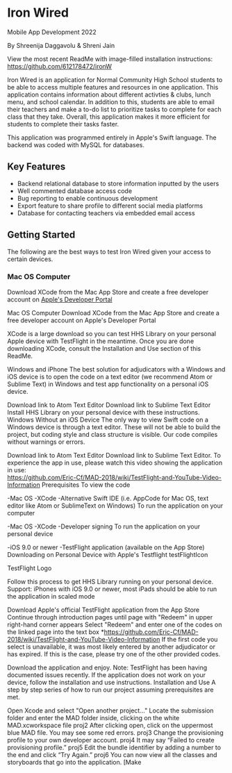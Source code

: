 # Iron Wired

Mobile App Development 2022

By Shreenija Daggavolu & Shreni Jain

View the most recent ReadMe with image-filled installation instructions: https://github.com/612178472/ironW

Iron Wired is an application for Normal Community High School students to be able to access multiple features and resources in one application. This application contains information about different activties & clubs, lunch menu, and school calendar. In addition to this, students are able to email their teachers and make a to-do list to prioritize tasks to complete for each class that they take. Overall, this application makes it more efficient for students to complete their tasks faster. 

This application was programmed entirely in Apple's Swift language. The backend was coded with MySQL for databases.

## Key Features

* Backend relational database to store information inputted by the users
* Well commented database access code
* Bug reporting to enable continuous development
* Export feature to share profile to different social media platforms
* Database for contacting teachers via embedded email access

## Getting Started

The following are the best ways to test Iron Wired given your access to certain devices.

### Mac OS Computer
Download XCode from the Mac App Store and create a free developer account on [Apple's Developer Portal](developer.apple.com)






Mac OS Computer
Download XCode from the Mac App Store and create a free developer account on Apple's Developer Portal

XCode is a large download so you can test HHS Library on your personal Apple device with TestFlight in the meantime.
Once you are done downloading XCode, consult the Installation and Use section of this ReadMe.

Windows and iPhone
The best solution for adjudicators with a Windows and iOS device is to open the code on a text editor (we recommend Atom or Sublime Text) in Windows and test app functionality on a personal iOS device.

Download link to Atom Text Editor
Download link to Sublime Text Editor Install HHS Library on your personal device with these instructions.
Windows Without an iOS Device
The only way to view Swift code on a Windows device is through a text editor. These will not be able to build the project, but coding style and class structure is visible. Our code compiles without warnings or errors.

Download link to Atom Text Editor
Download link to Sublime Text Editor.
To experience the app in use, please watch this video showing the application in use:  
https://github.com/Eric-Cf/MAD-2018/wiki/TestFlight-and-YouTube-Video-Information
Prerequisites
To view the code

-Mac OS
-XCode
-Alternative Swift IDE (i.e. AppCode for Mac OS, text editor like Atom or SublimeText on Windows)
To run the application on your computer

-Mac OS
-XCode
-Developer signing
To run the application on your personal device

-iOS 9.0 or newer
-TestFlight application (available on the App Store)
Downloading on Personal Device with Apple's Testflight
testFlightIcon

TestFlight Logo

Follow this process to get HHS Library running on your personal device. Support: iPhones with iOS 9.0 or newer, most iPads should be able to run the application in scaled mode

Download Apple's official TestFlight application from the App Store
Continue through introduction pages until page with "Redeem" in upper right-hand corner appears
Select "Redeem" and enter one of the codes on the linked page into the text box *https://github.com/Eric-Cf/MAD-2018/wiki/TestFlight-and-YouTube-Video-Information
If the first code you select is unavailable, it was most likely entered by another adjudicator or has expired. If this is the case, please try one of the other provided codes.

Download the application and enjoy.
Note: TestFlight has been having documented issues recently. If the application does not work on your device, follow the installation and use instructions.
Installation and Use
A step by step series of how to run our project assuming prerequisites are met.

Open Xcode and select "Open another project..."
Locate the submission folder and enter the MAD folder inside, clicking on the white MAD.xcworkspace file proj2
After clicking open, click on the uppermost blue MAD file. You may see some red errors. proj3
Change the provisioning profile to your own developer account. proj4
It may say “Failed to create provisioning profile.” proj5
Edit the bundle identifier by adding a number to the end and click “Try Again.” proj6
You can now view all the classes and storyboards that go into the application.
[Make
